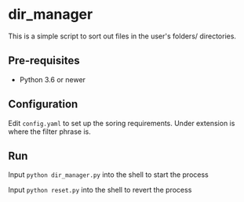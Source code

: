 # dir_manager

This is a simple script to sort out files in the user's folders/ directories.

## Pre-requisites
* Python 3.6 or newer

## Configuration

Edit `config.yaml` to set up the soring requirements.
Under extension is where the filter phrase is.

## Run

Input ```python dir_manager.py``` into the shell to start the process

Input ```python reset.py``` into the shell to revert the process